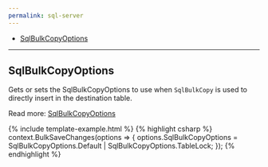 ```yaml
---
permalink: sql-server
---
```


- [SqlBulkCopyOptions](#sqlbulkcopyoptions)

---

## SqlBulkCopyOptions
Gets or sets the SqlBulkCopyOptions to use when `SqlBulkCopy` is used to directly insert in the destination table.

Read more: [SqlBulkCopyOptions](sql-bulk-copy-options)

{% include template-example.html %} 
{% highlight csharp %}
context.BulkSaveChanges(options =>
{
   options.SqlBulkCopyOptions = SqlBulkCopyOptions.Default | SqlBulkCopyOptions.TableLock;
});
{% endhighlight %}
